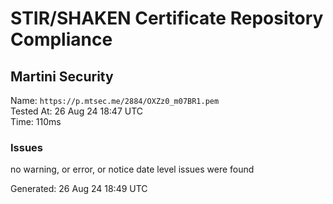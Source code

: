 # STIR/SHAKEN Certificate Repository Compliance

## Martini Security

Name: `https://p.mtsec.me/2884/OXZz0_m07BR1.pem`\
Tested At: 26 Aug 24 18:47 UTC\
Time: 110ms

### Issues

no warning, or error, or notice date level issues were found

Generated: 26 Aug 24 18:49 UTC